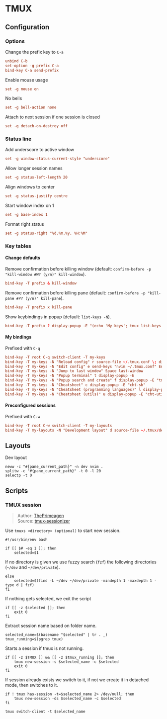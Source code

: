 # TMUX

## Configuration

### Options

Change the prefix key to `C-a`
``` tangle:~/.tmux.conf
unbind C-b
set-option -g prefix C-a
bind-key C-a send-prefix
```

Enable mouse usage
``` tangle:~/.tmux.conf
set -g mouse on
```
No bells
``` tangle:~/.tmux.conf
set -g bell-action none
```

Attach to next session if one session is closed
``` tangle:~/.tmux.conf
set -g detach-on-destroy off
```

### Status line

Add underscore to active window
``` tangle:~/.tmux.conf
set -g window-status-current-style "underscore"
```

Allow longer session names
``` tangle:~/.tmux.conf
set -g status-left-length 20
```

Align windows to center
``` tangle:~/.tmux.conf
set -g status-justify centre
```

Start window index on 1
``` tangle:~/.tmux.conf
set -g base-index 1
```

Format right status
``` tangle:~/.tmux.conf
set -g status-right "%d.%m.%y, %H:%M"
```

### Key tables

#### Change defaults

Remove confirmation before killing window (default: `confirm-before -p "kill-window #W? (y/n)" kill-window`).
``` tangle:~/.tmux.conf
bind-key -T prefix & kill-window
```

Remove confirmation before killing pane (default: `confirm-before -p "kill-pane #P? (y/n)" kill-pane`).
``` tangle:~/.tmux.conf
bind-key -T prefix x kill-pane
```

Show keybindings in popup (default: `list-keys -N`).
``` tangle:~/.tmux.conf
bind-key -T prefix ? display-popup -E "(echo 'My keys'; tmux list-keys -N -T my-keys -P 'C-q '; printf '\nLayouts\n'; tmux list-keys -N -T my-layouts -P 'C-w '; printf '\nBuilt in\n'; tmux list-keys -N) | less"
```

#### My bindings

Prefixed with `C-q`
``` tangle:~/.tmux.conf
bind-key -T root C-q switch-client -T my-keys
bind-key -T my-keys -N "Reload config" r source-file ~/.tmux.conf \; display-message "~/.tmux.conf reloaded"
bind-key -T my-keys -N "Edit config" e send-keys "nvim ~/.tmux.conf" Enter
bind-key -T my-keys -N "Jump to last window" Space last-window
bind-key -T my-keys -N "Popup terminal" t display-popup -E
bind-key -T my-keys -N "Popup search and create" f display-popup -E "tmuxs"
bind-key -T my-keys -N "Cheatsheet" c display-popup -E "cht-sh"
bind-key -T my-keys -N "Cheatsheet (programming languages)" l display-popup -E "cht-lang"
bind-key -T my-keys -N "Cheatsheet (utils)" u display-popup -E "cht-util"
```

#### Preconfigured sessions

Prefixed with `C-w`
``` tangle:~/.tmux.conf
bind-key -T root C-w switch-client -T my-layouts
bind-key -T my-layouts -N "Development layout" d source-file ~/.tmux/dev-layout
```

## Layouts

Dev layout
``` tangle:~/.tmux/dev-layout
neww -c "#{pane_current_path}" -n dev nvim .
splitw -c "#{pane_current_path}" -t 0 -l 20
selectp -t 0
```

## Scripts

### TMUX session
> Author: [ThePrimeagen](https://github.com/ThePrimeagen)  
> Source: [tmux-sessionizer](https://github.com/ThePrimeagen/.dotfiles/blob/master/bin/.local/scripts/tmux-sessionizer)

Use `tmuxs <directory> (optional)` to start new session.
``` tangle:~/bin/tmuxs
#!/usr/bin/env bash

if [[ $# -eq 1 ]]; then
    selected=$1
```

If no directory is given we use fuzzy search (`fzf`) the following directories (`~/dev` and `~/dev/private`).
``` tangle:~/bin/tmuxs
else
    selected=$(find -L ~/dev ~/dev/private -mindepth 1 -maxdepth 1 -type d | fzf)
fi
```

If nothing gets selected, we exit the script
``` tangle:~/bin/tmuxs
if [[ -z $selected ]]; then
    exit 0
fi
```

Extract session name based on folder name.
``` tangle:~/bin/tmuxs
selected_name=$(basename "$selected" | tr . _)
tmux_running=$(pgrep tmux)
```

Starts a session if tmux is not running.
``` tangle:~/bin/tmuxs
if [[ -z $TMUX ]] && [[ -z $tmux_running ]]; then
    tmux new-session -s $selected_name -c $selected
    exit 0
fi
```

If session already exists we switch to it, if not we create it in detached mode, then switches to it.
``` tangle:~/bin/tmuxs
if ! tmux has-session -t=$selected_name 2> /dev/null; then
    tmux new-session -ds $selected_name -c $selected
fi

tmux switch-client -t $selected_name
```
